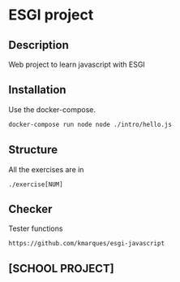 # ESGI project
## Description
Web project to learn javascript with ESGI


## Installation

Use the docker-compose.

```bash
docker-compose run node node ./intro/hello.js
```

## Structure

All the exercises are in
```
./exercise[NUM]
```

## Checker

Tester functions
```
https://github.com/kmarques/esgi-javascript
```

## [SCHOOL PROJECT]